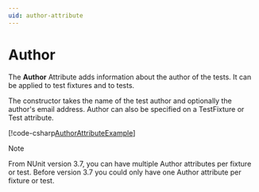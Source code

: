 ```yaml
---
uid: author-attribute
---
```


# Author

The **Author** Attribute adds information about the author of the tests. It can be applied to test fixtures and to
tests.

The constructor takes the name of the test author and optionally the author's email address. Author can also be
specified on a TestFixture or Test attribute.

[!code-csharp[AuthorAttributeExample](~/snippets/Snippets.NUnit/Attributes/AuthorAttributeExamples.cs#AuthorAttributeExample)]

> [!NOTE]
> From NUnit version 3.7, you can have multiple Author attributes per fixture or test. Before version 3.7 you
> could only have one Author attribute  per fixture or test.

